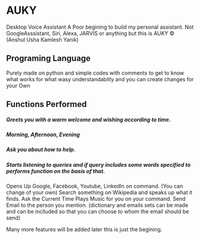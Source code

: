 # AUKY
 Desktop Voice Assistant
 A Poor begining to build my personal assistant. 
 Not GoogleAsssistant, Siri, Alexa, JARVIS or anything but this is AUKY © (Anshul Usha Kamlesh Yanik) 
 
## Programing Language
 Purely made on python and simple codes with comments to get to know what works for what wasy understandabilty and 
 you can create changes for your Own
 
## Functions Performed
 ##### Greets you with a warm welcome and wishing according to time.
 ##### Morning, Afternoon, Evening
 ##### Ask you about how to help.
 ##### Starts listening to queries and if query includes some words specified to performs function on the basis of that.
 Opens Up Google, Facebook, Youtube, LinkedIn on command. (You can change of your own)
 Search something on Wikipedia and speaks up what it finds.
 Ask the Current Time
 Plays Music for you on your command.
 Send Email to the person you mention. (dictionary and emails sets can be made and can be inclluded so that you can choose to whom the email should be send)
 
 Many more features will be added later this is just the begining.
